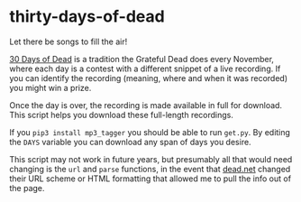 # thirty-days-of-dead
Let there be songs to fill the air!


[30 Days of Dead][thirty] is a tradition the Grateful Dead does every November, where each day is a contest with a different snippet of a live recording.  If you can identify the recording (meaning, where and when it was recorded) you might win a prize.

Once the day is over, the recording is made available in full for download.  This script helps you download these full-length recordings.

If you `pip3 install mp3_tagger` you should be able to run `get.py`.  By editing the `DAYS` variable you can download any span of days you desire.

This script may not work in future years, but presumably all that would need changing is the `url` and `parse` functions, in the event that [dead.net][dead] changed their URL scheme or HTML formatting that allowed me to pull the info out of the page.





[thirty]:   https://www.dead.net/30daysofdead
[dead]:     https://www.dead.net
